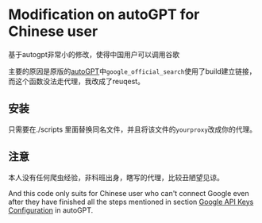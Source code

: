 # Modification on autoGPT for Chinese user
基于autogpt非常小的修改，使得中国用户可以调用谷歌

主要的原因是原版的[autoGPT](https://github.com/Torantulino/Auto-GPT)中`google_official_search`使用了build建立链接，而这个函数没法走代理，我改成了reuqest。

## 安装

只需要在./scripts 里面替换同名文件，并且将该文件的`yourproxy`改成你的代理。

## 注意

本人没有任何爬虫经验，非科班出身，瞎写的代理，比较丑陋望见谅。

And this code only suits for Chinese user who can't connect Google even after they have finished all the steps mentioned in section [Google API Keys Configuration](https://github.com/Torantulino/Auto-GPT) in autoGPT.
